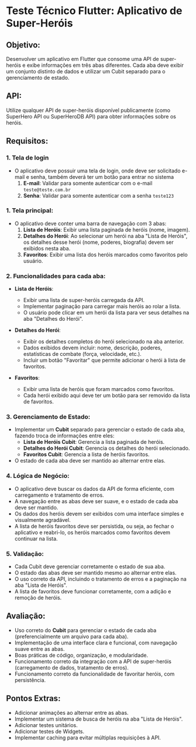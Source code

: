 # Teste Técnico Flutter: Aplicativo de Super-Heróis

## Objetivo:
Desenvolver um aplicativo em Flutter que consome uma API de super-heróis e exibe informações em três abas diferentes. 
Cada aba deve exibir um conjunto distinto de dados e utilizar um Cubit separado para o gerenciamento de estado.

## API:
Utilize qualquer API de super-heróis disponível publicamente (como SuperHero API ou SuperHeroDB API) para obter informações sobre os heróis.

## Requisitos:

### 1. Tela de login
- O aplicativo deve possuir uma tela de login, onde deve ser solicitado e-mail e senha, também deverá ter um botão para entrar no sistema
  1. **E-mail**: Validar para somente autenticar com o e-mail `teste@teste.com.br`
  2. **Senha**: Validar para somente autenticar com a senha `teste123`

### 1. Tela principal:
- O aplicativo deve conter uma barra de navegação com 3 abas:
  1. **Lista de Heróis**: Exibir uma lista paginada de heróis (nome, imagem).
  2. **Detalhes do Herói**: Ao selecionar um herói na aba "Lista de Heróis", os detalhes desse herói (nome, poderes, biografia) devem ser exibidos nesta aba.
  3. **Favoritos**: Exibir uma lista dos heróis marcados como favoritos pelo usuário.

### 2. Funcionalidades para cada aba:
- **Lista de Heróis**:
  - Exibir uma lista de super-heróis carregada da API.
  - Implementar paginação para carregar mais heróis ao rolar a lista.
  - O usuário pode clicar em um herói da lista para ver seus detalhes na aba "Detalhes do Herói".
  
- **Detalhes do Herói**:
  - Exibir os detalhes completos do herói selecionado na aba anterior.
  - Dados exibidos devem incluir: nome, descrição, poderes, estatísticas de combate (força, velocidade, etc.).
  - Incluir um botão "Favoritar" que permite adicionar o herói à lista de favoritos.
  
- **Favoritos**:
  - Exibir uma lista de heróis que foram marcados como favoritos.
  - Cada herói exibido aqui deve ter um botão para ser removido da lista de favoritos.

### 3. Gerenciamento de Estado:
- Implementar um **Cubit** separado para gerenciar o estado de cada aba, fazendo troca de informações entre eles:
  - **Lista de Heróis Cubit**: Gerencia a lista paginada de heróis.
  - **Detalhes do Herói Cubit**: Gerencia os detalhes do herói selecionado.
  - **Favoritos Cubit**: Gerencia a lista de heróis favoritos.
- O estado de cada aba deve ser mantido ao alternar entre elas.

### 4. Lógica de Negócio:
- O aplicativo deve buscar os dados da API de forma eficiente, com carregamento e tratamento de erros.
- A navegação entre as abas deve ser suave, e o estado de cada aba deve ser mantido.
- Os dados dos heróis devem ser exibidos com uma interface simples e visualmente agradável.
- A lista de heróis favoritos deve ser persistida, ou seja, ao fechar o aplicativo e reabri-lo, os heróis marcados como favoritos devem continuar na lista.

### 5. Validação:
- Cada Cubit deve gerenciar corretamente o estado de sua aba.
- O estado das abas deve ser mantido mesmo ao alternar entre elas.
- O uso correto da API, incluindo o tratamento de erros e a paginação na aba "Lista de Heróis".
- A lista de favoritos deve funcionar corretamente, com a adição e remoção de heróis.

## Avaliação:
- Uso correto do **Cubit** para gerenciar o estado de cada aba (preferencialmente um arquivo para cada aba).
- Implementação de uma interface clara e funcional, com navegação suave entre as abas.
- Boas práticas de código, organização, e modularidade.
- Funcionamento correto da integração com a API de super-heróis (carregamento de dados, tratamento de erros).
- Funcionamento correto da funcionalidade de favoritar heróis, com persistência.

## Pontos Extras:
- Adicionar animações ao alternar entre as abas.
- Implementar um sistema de busca de heróis na aba "Lista de Heróis".
- Adicionar testes unitários.
- Adicionar testes de Widgets.
- Implementar caching para evitar múltiplas requisições à API.
